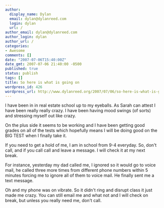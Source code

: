 ```yaml
---
author:
  display_name: Dylan
  email: dylan@dylanreed.com
  login: dylan
  url: /
author_email: dylan@dylanreed.com
author_login: dylan
author_url: /
categories:
- Awesome
comments: []
date: "2007-07-06T15:40:00Z"
date_gmt: 2007-07-06 21:40:00 -0500
published: true
status: publish
tags: []
title: So here is what is going on
wordpress_id: 426
wordpress_url: http://www.dylanreed.org/2007/07/06/so-here-is-what-is-going-on/
---
```


I have been in in real estate school up to my eyeballs. As Sarah can attest I have been really really crazy. I have been having mood swings (of sorts) and stressing myself out like crazy.

On the plus side it seems to be working and I have been getting good grades on all of the tests which hopefully means I will be doing good on the BIG TEST when I finally take it.

If you need to get a hold of me, I am in school from 9-4 everyday. So, don't call, and if you call call and leave a message. I will check it at my next break. 

For instance, yesterday my dad called me, I ignored so it would go to voice mail, he called three more times from different phone numbers within 5 minutes forcing me to ignore all of them to voice mail. He finally sent me a text message.

Oh and my phone was on vibrate. So it didn't ring and disrupt class it just made me crazy. You can still email me and what not and I will check on break, but unless you really need me, don't call.
